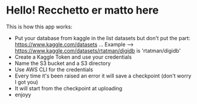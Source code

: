 # Hello! Recchetto er matto here
This is how this app works:
* Put your database from kaggle in the list datasets but don't put the part: https://www.kaggle.com/datasets ... Example --> https://www.kaggle.com/datasets/rtatman/digidb is 'rtatman/digidb'
* Create a Kaggle Token and use your credentials
* Name the S3 bucket and a S3 directory
* Use AWS CLI for the credentials
* Every time it's been raised an error it will save a checkpoint (don't worry I got you)
* It will start from the checkpoint at uploading
* enjoyy 

